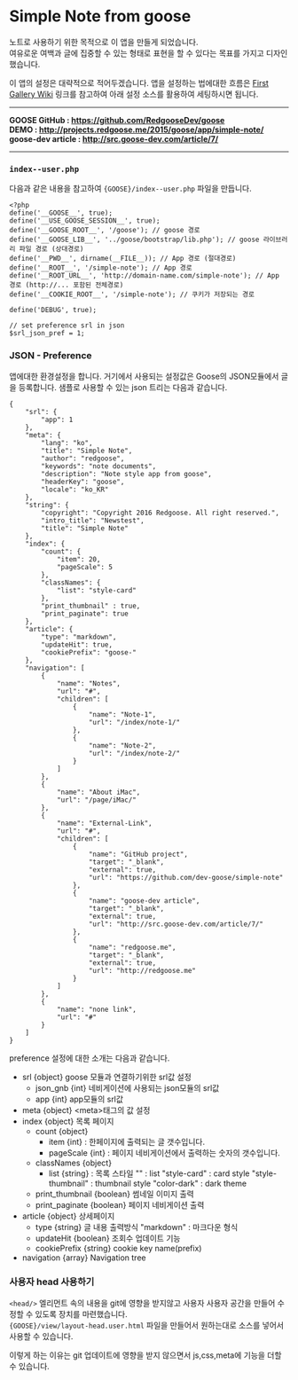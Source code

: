 # Simple Note from goose

노트로 사용하기 위한 목적으로 이 앱을 만들게 되었습니다.  
여유로운 여백과 글에 집중할 수 있는 형태로 표현을 할 수 있다는 목표를 가지고 디자인했습니다.

이 앱의 설정은 대략적으로 적어두겠습니다. 앱을 설정하는 법에대한 흐름은 [First Gallery Wiki](https://github.com/dev-goose/app-first-gallery/wiki) 링크를 참고하여 아래 설정 소스를 활용하여 세팅하시면 됩니다.


------------------------

__GOOSE GitHub : https://github.com/RedgooseDev/goose__  
__DEMO : http://projects.redgoose.me/2015/goose/app/simple-note/__  
__goose-dev article : http://src.goose-dev.com/article/7/__

------------------------


### `index--user.php`

다음과 같은 내용을 참고하여 `{GOOSE}/index--user.php` 파일을 만듭니다.

```
<?php
define('__GOOSE__', true);
define('__USE_GOOSE_SESSION__', true);
define('__GOOSE_ROOT__', '/goose'); // goose 경로
define('__GOOSE_LIB__', '../goose/bootstrap/lib.php'); // goose 라이브러리 파일 경로 (상대경로)
define('__PWD__', dirname(__FILE__)); // App 경로 (절대경로)
define('__ROOT__', '/simple-note'); // App 경로
define('__ROOT_URL__', 'http://domain-name.com/simple-note'); // App 경로 (http://... 포함된 전체경로)
define('__COOKIE_ROOT__', '/simple-note'); // 쿠키가 저장되는 경로

define('DEBUG', true);

// set preference srl in json
$srl_json_pref = 1;
```


### JSON - Preference

앱에대한 환경설정을 합니다. 거기에서 사용되는 설정값은 Goose의 JSON모듈에서 글을 등록합니다. 샘플로 사용할 수 있는 json 트리는 다음과 같습니다.

```
{
	"srl": {
		"app": 1
	},
	"meta": {
		"lang": "ko",
		"title": "Simple Note",
		"author": "redgoose",
		"keywords": "note documents",
		"description": "Note style app from goose",
		"headerKey": "goose",
		"locale": "ko_KR"
	},
	"string": {
		"copyright": "Copyright 2016 Redgoose. All right reserved.",
		"intro_title": "Newstest",
		"title": "Simple Note"
	},
	"index": {
		"count": {
			"item": 20,
			"pageScale": 5
		},
		"classNames": {
			"list": "style-card"
		},
		"print_thumbnail" : true,
		"print_paginate": true
	},
	"article": {
		"type": "markdown",
		"updateHit": true,
		"cookiePrefix": "goose-"
	},
	"navigation": [
		{
			"name": "Notes",
			"url": "#",
			"children": [
				{
					"name": "Note-1",
					"url": "/index/note-1/"
				},
				{
					"name": "Note-2",
					"url": "/index/note-2/"
				}
			]
		},
		{
			"name": "About iMac",
			"url": "/page/iMac/"
		},
		{
			"name": "External-Link",
			"url": "#",
			"children": [
				{
					"name": "GitHub project",
					"target": "_blank",
					"external": true,
					"url": "https://github.com/dev-goose/simple-note"
				},
				{
					"name": "goose-dev article",
					"target": "_blank",
					"external": true,
					"url": "http://src.goose-dev.com/article/7/"
				},
				{
					"name": "redgoose.me",
					"target": "_blank",
					"external": true,
					"url": "http://redgoose.me"
				}
			]
		},
		{
			"name": "none link",
			"url": "#"
		}
	]
}
```

preference 설정에 대한 소개는 다음과 같습니다.

* srl {object} goose 모듈과 연결하기위한 srl값 설정
  * json_gnb {int} 네비게이션에 사용되는 json모듈의 srl값
  * app {int} app모듈의 srl값
* meta {object} &lt;meta>태그의 값 설정
* index {object} 목록 페이지
  * count {object}
    * item {int} : 한페이지에 출력되는 글 갯수입니다.
    * pageScale {int} : 페이지 네비게이션에서 출력하는 숫자의 갯수입니다.
  * classNames {object}
    * list {string} : 목록 스타일
      "" : list
      "style-card" : card style
      "style-thumbnail" : thumbnail style
      "color-dark" : dark theme
  * print_thumbnail {boolean} 썸네일 이미지 출력
  * print_paginate {boolean} 페이지 네비게이션 출력
* article {object} 상세페이지
  * type {string} 글 내용 출력방식
    "markdown" : 마크다운 형식
  * updateHit {boolean} 조회수 업데이트 기능
  * cookiePrefix {string} cookie key name(prefix)
* navigation {array} Navigation tree


### 사용자 head 사용하기

`<head/>` 엘리먼트 속의 내용을 git에 영향을 받지않고 사용자 사용자 공간을 만들어 수정할 수 있도록 장치를 마련했습니다.  
`{GOOSE}/view/layout-head.user.html` 파일을 만들어서 원하는대로 소스를 넣어서 사용할 수 있습니다.

이렇게 하는 이유는 git 업데이트에 영향을 받지 않으면서 js,css,meta에 기능을 더할 수 있습니다.